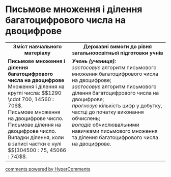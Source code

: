 <div id="hypercomments_widget" class="js-hypercomments-widget invisible"></div>

# Письмове множення і ділення багатоцифрового числа на двоцифрове
<table>
  <tr>
    <td width="40%" align="center"><b>Зміст навчального матеріалу<b></td>
    <td width="60%" align="center"><b>Державні вимоги до рівня загальноосвітньої підготовки учнів</b></td>
  </tr>
  <tr>
    <td width="40%" style="vertical-align:top !important;"><b>Письмове множення і ділення багатоцифрового числа на двоцифрове</b><br>
Множення і ділення  на круглі числа: $$1290 \cdot 700, 14560 : 70$$.<br> 
Письмове множення на двоцифрове число.<br> 
Письмове ділення на двоцифрове число. Випадки ділення, коли в записі частки є нулі $$(304500 : 75, 45066 : 74)$$.<br></td>
    <td width="60%" style="vertical-align:top !important;"><i><b>Учень (учениця):</b></i><br>
<i>застосовує</i> алгоритм письмового множення багатоцифрового числа на двоцифрове;<br>
<i>застосовує</i> алгоритм письмового ділення багатоцифрового числа на двоцифрове;<br>
<i>прогнозує</i> кількість цифр у добутку, частці до початку виконання обчислень;<br>
<i>володіє</i> обчислювальними навичками письмового множення та ділення багатоцифрового числа на двоцифрове.<br></td>
  </tr>
</table>

<div class="js-hypercomments-container">
    <a href="http://hypercomments.com" class="hc-link" title="comments widget">comments powered by HyperComments</a>
</div>